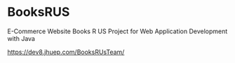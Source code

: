 # BooksRUS
E-Commerce Website Books R US Project for Web Application Development with Java

https://dev8.jhuep.com/BooksRUsTeam/
